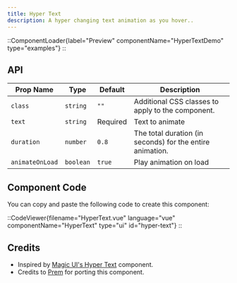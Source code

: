 ```yaml
---
title: Hyper Text
description: A hyper changing text animation as you hover..
---
```


::ComponentLoader{label="Preview" componentName="HyperTextDemo" type="examples"}
::

## API

| Prop Name       | Type      | Default  | Description                                               |
| --------------- | --------- | -------- | --------------------------------------------------------- |
| `class`         | `string`  | `""`     | Additional CSS classes to apply to the component.         |
| `text`          | `string`  | Required | Text to animate                                           |
| `duration`      | `number`  | `0.8`    | The total duration (in seconds) for the entire animation. |
| `animateOnLoad` | `boolean` | `true`   | Play animation on load                                    |

## Component Code

You can copy and paste the following code to create this component:

::CodeViewer{filename="HyperText.vue" language="vue" componentName="HyperText" type="ui" id="hyper-text"}
::

## Credits

- Inspired by [Magic UI's Hyper Text](https://magicui.design/docs/components/hyper-text) component.
- Credits to [Prem](https://github.com/premdasvm) for porting this component.
